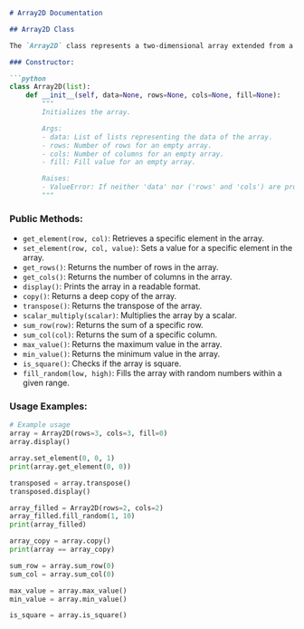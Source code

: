 ```markdown
# Array2D Documentation

## Array2D Class

The `Array2D` class represents a two-dimensional array extended from a list.

### Constructor:

```python
class Array2D(list):
    def __init__(self, data=None, rows=None, cols=None, fill=None):
        """
        Initializes the array.

        Args:
        - data: List of lists representing the data of the array.
        - rows: Number of rows for an empty array.
        - cols: Number of columns for an empty array.
        - fill: Fill value for an empty array.

        Raises:
        - ValueError: If neither 'data' nor ('rows' and 'cols') are provided.
        """
```

### Public Methods:

- `get_element(row, col)`: Retrieves a specific element in the array.
- `set_element(row, col, value)`: Sets a value for a specific element in the array.
- `get_rows()`: Returns the number of rows in the array.
- `get_cols()`: Returns the number of columns in the array.
- `display()`: Prints the array in a readable format.
- `copy()`: Returns a deep copy of the array.
- `transpose()`: Returns the transpose of the array.
- `scalar_multiply(scalar)`: Multiplies the array by a scalar.
- `sum_row(row)`: Returns the sum of a specific row.
- `sum_col(col)`: Returns the sum of a specific column.
- `max_value()`: Returns the maximum value in the array.
- `min_value()`: Returns the minimum value in the array.
- `is_square()`: Checks if the array is square.
- `fill_random(low, high)`: Fills the array with random numbers within a given range.

### Usage Examples:

```python
# Example usage
array = Array2D(rows=3, cols=3, fill=0)
array.display()

array.set_element(0, 0, 1)
print(array.get_element(0, 0))

transposed = array.transpose()
transposed.display()

array_filled = Array2D(rows=2, cols=2)
array_filled.fill_random(1, 10)
print(array_filled)

array_copy = array.copy()
print(array == array_copy)

sum_row = array.sum_row(0)
sum_col = array.sum_col(0)

max_value = array.max_value()
min_value = array.min_value()

is_square = array.is_square()
```